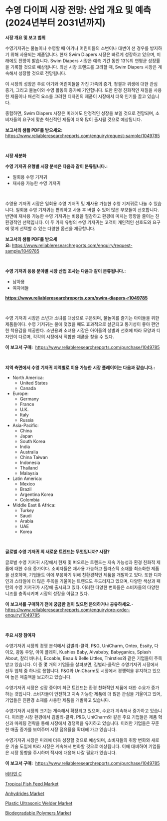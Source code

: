 <p><h1>수영 다이퍼 시장 전망: 산업 개요 및 예측 (2024년부터 2031년까지)</h1></p><p><strong>시장 개요 및 보고 범위</strong></p>
<p><p>수영기저귀는 물놀이나 수영할 때 아기나 어린이들의 소변이나 대변이 샌 경우를 방지하기 위해 사용되는 제품입니다. 현재 Swim Diapers 시장은 빠르게 성장하고 있으며, 미래에도 전망이 밝습니다. Swim Diapers 시장은 예측 기간 동안 13%의 연평균 성장률을 기록할 것으로 예상됩니다. 최신 시장 트렌드를 고려할 때, Swim Diapers 시장은 계속해서 성장할 것으로 전망됩니다.</p><p>이 시장의 성장은 주로 아기와 어린이들을 가진 가족의 증가, 청결과 위생에 대한 관심 증가, 그리고 물놀이와 수영 활동의 증가에 기인합니다. 또한 환경 친화적인 재질을 사용한 제품이나 패션적 요소를 고려한 디자인의 제품이 시장에서 더욱 인기를 끌고 있습니다.</p><p>종합하면, Swim Diapers 시장은 미래에도 안정적인 성장을 보일 것으로 전망되며, 소비자들의 요구에 맞춘 혁신적인 제품이 더욱 많이 출시될 것으로 예상됩니다.</p></p>
<p><strong>보고서의 샘플 PDF를 받으세요:</strong> <a href="https://www.reliableresearchreports.com/enquiry/request-sample/1049785">https://www.reliableresearchreports.com/enquiry/request-sample/1049785</a></p>
<p>&nbsp;</p>
<p><strong>시장 세분화</strong></p>
<p><strong>수영 기저귀 유형별 시장 분석은 다음과 같이 분류됩니다.:</strong></p>
<p><ul><li>일회용 수영 기저귀</li><li>재사용 가능한 수영 기저귀</li></ul></p>
<p>&nbsp;</p>
<p><p>수영용 기저귀 시장은 일회용 수영 기저귀 및 재사용 가능한 수영 기저귀로 나눌 수 있습니다. 일회용 수영 기저귀는 편리하고 사용 후 버릴 수 있어 많은 부모들이 선호합니다. 반면에 재사용 가능한 수영 기저귀는 비용을 절감하고 환경에 미치는 영향을 줄이는 친환경적인 선택입니다. 이 두 가지 유형의 수영 기저귀는 고객이 개인적인 선호도와 요구에 맞게 선택할 수 있는 다양한 옵션을 제공합니다.</p></p>
<p><strong>보고서의 샘플 PDF를 받으세요:</strong>&nbsp;<a href="https://www.reliableresearchreports.com/enquiry/request-sample/1049785">https://www.reliableresearchreports.com/enquiry/request-sample/1049785</a></p>
<p>&nbsp;</p>
<p><strong> 수영 기저귀 응용 분야별 시장 산업 조사는 다음과 같이 분류됩니다.:</strong></p>
<p><ul><li>남아용</li><li>여자애들</li></ul></p>
<p><strong><a href="https://www.reliableresearchreports.com/swim-diapers-r1049785">https://www.reliableresearchreports.com/swim-diapers-r1049785</a></strong></p>
<p>&nbsp;</p>
<p><p>수영 기저귀 시장은 소년과 소녀를 대상으로 구분되며, 물놀이를 즐기는 아이들을 위한 제품들이다. 수영 기저귀는 물에 젖었을 때도 효과적으로 살균되고 통기성이 좋아 편안한 착용감을 제공한다. 소년용과 소녀용 시장은 아이들의 성별과 선호에 따라 모양과 디자인이 다르며, 각각의 시장에서 적합한 제품을 찾을 수 있다.</p></p>
<p><strong>이 보고서 구매:</strong>&nbsp; <a href="https://www.reliableresearchreports.com/purchase/1049785">https://www.reliableresearchreports.com/purchase/1049785</a></p>
<p>&nbsp;</p>
<p><strong>지역 측면에서 수영 기저귀 지역별로 이용 가능한 시장 플레이어는 다음과 같습니다.:</strong></p>
<p><ul>
    <li>
        North America:
        <ul>
            <li>United States</li>
            <li>Canada</li>
        </ul>
    </li>
    <li>
        Europe:
        <ul>
            <li>Germany</li>
            <li>France</li>
            <li>U.K.</li>
            <li>Italy</li>
            <li>Russia</li>
        </ul>
    </li>
    <li>
        Asia-Pacific:
        <ul>
            <li>China</li>
            <li>Japan</li>
            <li>South Korea</li>
            <li>India</li>
            <li>Australia</li>
            <li>China Taiwan</li>
            <li>Indonesia</li>
            <li>Thailand</li>
            <li>Malaysia</li>
        </ul>
    </li>
    <li>
        Latin America:
        <ul>
            <li>Mexico</li>
            <li>Brazil</li>
            <li>Argentina Korea</li>
            <li>Colombia</li>
        </ul>
    </li>
    <li>
        Middle East & Africa:
        <ul>
            <li>Turkey</li>
            <li>Saudi</li>
            <li>Arabia</li>
            <li>UAE</li>
            <li>Korea</li>
        </ul>
    </li>
    </ul></p>
<p>&nbsp;</p>
<p><strong>글로벌 수영 기저귀 의 새로운 트렌드는 무엇입니까? 시장?</strong></p>
<p><p>글로벌 수영 기저귀 시장에서 현재 및 떠오르는 트렌드는 지속 가능성과 환경 친화적 제품에 대한 수요 증가이다. 소비자들은 재사용 가능하고 플라스틱 소재를 최소화한 제품을 선호하며, 기업들도 이에 부응하기 위해 친환경적인 제품을 개발하고 있다. 또한 디자인과 스타일에 더 많은 주목을 기울이는 트렌드도 두드러지고 있으며, 다양한 색상과 패턴의 수영 기저귀가 시장에 출시되고 있다. 이러한 다양한 변화들은 소비자들의 다양한 니즈를 충족시키며 시장의 성장을 이끌고 있다.</p></p>
<p><strong>이 보고서를 구매하기 전에 궁금한 점이 있으면 문의하거나 공유하세요.</strong>- <a href="https://www.reliableresearchreports.com/enquiry/pre-order-enquiry/1049785">https://www.reliableresearchreports.com/enquiry/pre-order-enquiry/1049785</a></p>
<p>&nbsp;</p>
<p><strong>주요 시장 참여자</strong></p>
<p><p>수영기저귀 시장의 경쟁 분석에서 김벌리-클락, P&G, UniCharm, Ontex, Essity, 다이오, 광동 우양, 아이 플레이, Kushies Baby, Alvababy, Babyganics, Splash About, 찰리 바나나, Ecoable, Beau & Belle Littles, Thirsties와 같은 기업들이 주목받고 있습니다. 이 중 몇 개의 기업들을 살펴보면, 김벌리-클락은 수영기저귀 시장에서 선두 업체 중 하나로 꼽힙니다. P&G와 UniCharm도 시장에서 경쟁력을 유지하고 있으며 높은 매출액을 보고하고 있습니다.</p><p>수영기저귀 시장은 성장 중이며 최근 트렌드는 환경 친화적인 제품에 대한 수요가 증가하는 것입니다. 소비자들이 안전하고 지속 가능한 제품에 더 많은 관심을 기울이고 있어, 기업들은 친환경 소재를 사용한 제품을 개발하고 있습니다.</p><p>수영기저귀 시장의 크기는 계속해서 확장되고 있으며, 수요가 계속해서 증가하고 있습니다. 이러한 시장 환경에서 김벌리-클락, P&G, UniCharm와 같은 주요 기업들은 제품 혁신과 마케팅 전략을 통해 시장에서 경쟁력을 유지하고 있습니다. 이러한 기업들은 꾸준한 매출 증가를 보여주며 시장 점유율을 확대해 가고 있습니다.</p><p>수영기저귀 시장은 미래에 더욱 성장할 것으로 예상되며, 소비자들의 취향 변화와 새로운 기술 도입에 따라 시장은 계속해서 변화할 것으로 예상됩니다. 이에 대비하여 기업들은 시장 동향을 주시하며 적시에 대응해 나갈 필요가 있습니다.</p></p>
<p><strong>이 보고서 구매:</strong>&nbsp;&nbsp;<a href="https://www.reliableresearchreports.com/purchase/1049785">https://www.reliableresearchreports.com/purchase/1049785</a></p>
<p><p><a href="https://github.com/GabrielBlanda5656/Market-Research-Report-List-1/blob/main/925683124720.md">비타민 C</a></p><p><a href="https://issuu.com/reportprime-2/docs/tropical-fish-feed-market-size-2030.pptx">Tropical Fish Feed Market</a></p><p><a href="https://www.linkedin.com/pulse/anhydrides-market-size-growth-outlook-from-2024-2031-projecting-x069c?trackingId=7bQP92hfIv2Cioup3kT60w%3D%3D">Anhydrides Market</a></p><p><a href="https://github.com/abdelrhmankishk22/Market-Research-Report-List-4/blob/main/plastic-ultrasonic-welder-market.md">Plastic Ultrasonic Welder Market</a></p><p><a href="https://www.linkedin.com/pulse/global-biodegradable-polymers-market-size-trends-insights-weo2c?trackingId=zyU1yD5dSMDC8jwNoUPLFw%3D%3D">Biodegradable Polymers Market</a></p></p>